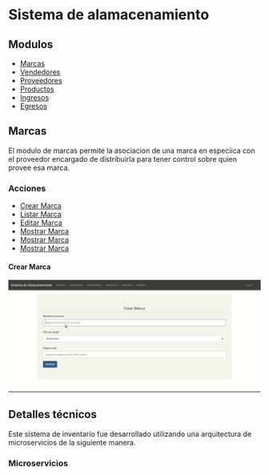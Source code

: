 # Sistema de alamacenamiento

## Modulos 
- [Marcas](#marcas)
- [Vendedores](#vendedores)
- [Proveedores](#proveedores)
- [Productos](#productos)
- [Ingresos](#ingresos)
- [Egresos](#egresos)

## Marcas
El modulo de marcas permite la asociacion de una marca en especiica con el proveedor encargado de distribuirla para tener control sobre quien provee esa marca.

### Acciones
- [Crear Marca](#crearmarca)
- [Listar Marca]()
- [Editar Marca]()
- [Mostrar Marca]()
- [Mostrar Marca]()
- [Mostrar Marca]()

#### Crear Marca
![imagen](Gifs/CrearMarca.gif)

## Detalles técnicos
Este sistema de inventario fue desarrollado utilizando una arquitectura de microservicios de la siguiente manera.
### Microservicios
